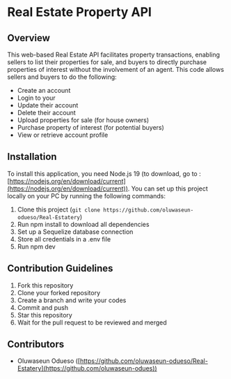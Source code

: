  # Real Estate Property API

 ## Overview
 This web-based Real Estate API facilitates property transactions, enabling sellers to list their properties for sale, and buyers to directly purchase properties of interest without the involvement of an agent. This code allows sellers and buyers to do the following:

 - Create an account
 - Login to your
 - Update their account
 - Delete their account
 - Upload properties for sale (for house owners)
 - Purchase property of interest (for potential buyers)
 - View or retrieve account profile

## Installation
To install this application, you need Node.js 19 (to download, go to : [https://nodejs.org/en/download/current](https://nodejs.org/en/download/current)). You can set up this project locally on your PC by running the following commands:

1. Clone this project (`git clone https://github.com/oluwaseun-odueso/Real-Estatery`)
2. Run npm install to download all dependencies
3. Set up a  Sequelize database connection
4. Store all credentials in a .env file
5. Run npm dev

## Contribution Guidelines
1. Fork this repository
2. Clone your forked repository
3. Create a branch and write your codes
4. Commit and push
5. Star this repository
6. Wait for the pull request to be reviewed and merged

## Contributors
- Oluwaseun Odueso ([https://github.com/oluwaseun-odueso/Real-Estatery](https://github.com/oluwaseun-odues))
